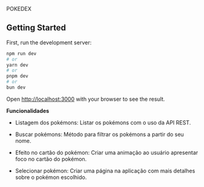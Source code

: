 POKEDEX

## Getting Started

First, run the development server:

```bash
npm run dev
# or
yarn dev
# or
pnpm dev
# or
bun dev
```

Open [http://localhost:3000](http://localhost:3000) with your browser to see the result.


**Funcionalidades**

 - Listagem dos pokémons: Listar os pokémons com o uso da API REST.

 - Buscar pokémons: Método para filtrar os pokémons a partir do seu nome.

 - Efeito no cartão do pokémon: Criar uma animação ao usuário apresentar foco no cartão do pokémon.

 - Selecionar pokémon: Criar uma página na aplicação com mais detalhes sobre o pokémon escolhido.

